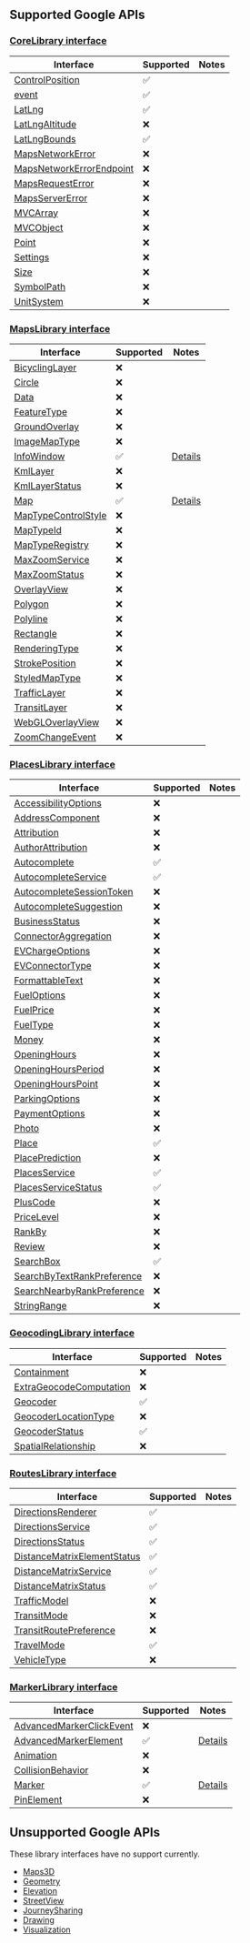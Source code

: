 ## Supported Google APIs

### [CoreLibrary interface](https://developers-dot-devsite-v2-prod.appspot.com/maps/documentation/javascript/reference/library-interfaces#CoreLibrary)

| Interface                                                                                                                                                                      | Supported          | Notes |
| ------------------------------------------------------------------------------------------------------------------------------------------------------------------------------ | ------------------ | ----- |
| [ControlPosition](https://developers-dot-devsite-v2-prod.appspot.com/maps/documentation/javascript/reference/library-interfaces#CoreLibrary.ControlPosition)                   | :white_check_mark: |       |
| [event](https://developers-dot-devsite-v2-prod.appspot.com/maps/documentation/javascript/reference/library-interfaces#CoreLibrary.event)                                       | :white_check_mark: |       |
| [LatLng](https://developers-dot-devsite-v2-prod.appspot.com/maps/documentation/javascript/reference/library-interfaces#CoreLibrary.LatLng)                                     | :white_check_mark: |       |
| [LatLngAltitude](https://developers-dot-devsite-v2-prod.appspot.com/maps/documentation/javascript/reference/library-interfaces#CoreLibrary.LatLngAltitude)                     | :x:                |       |
| [LatLngBounds](https://developers-dot-devsite-v2-prod.appspot.com/maps/documentation/javascript/reference/library-interfaces#CoreLibrary.LatLngBounds)                         | :white_check_mark: |       |
| [MapsNetworkError](https://developers-dot-devsite-v2-prod.appspot.com/maps/documentation/javascript/reference/library-interfaces#CoreLibrary.MapsNetworkError)                 | :x:                |       |
| [MapsNetworkErrorEndpoint](https://developers-dot-devsite-v2-prod.appspot.com/maps/documentation/javascript/reference/library-interfaces#CoreLibrary.MapsNetworkErrorEndpoint) | :x:                |       |
| [MapsRequestError](https://developers-dot-devsite-v2-prod.appspot.com/maps/documentation/javascript/reference/library-interfaces#CoreLibrary.MapsRequestError)                 | :x:                |       |
| [MapsServerError](https://developers-dot-devsite-v2-prod.appspot.com/maps/documentation/javascript/reference/library-interfaces#CoreLibrary.MapsServerError)                   | :x:                |       |
| [MVCArray](https://developers-dot-devsite-v2-prod.appspot.com/maps/documentation/javascript/reference/library-interfaces#CoreLibrary.MVCArray)                                 | :x:                |       |
| [MVCObject](https://developers-dot-devsite-v2-prod.appspot.com/maps/documentation/javascript/reference/library-interfaces#CoreLibrary.MVCObject)                               | :x:                |       |
| [Point](https://developers-dot-devsite-v2-prod.appspot.com/maps/documentation/javascript/reference/library-interfaces#CoreLibrary.Point)                                       | :x:                |       |
| [Settings](https://developers-dot-devsite-v2-prod.appspot.com/maps/documentation/javascript/reference/library-interfaces#CoreLibrary.Settings)                                 | :x:                |       |
| [Size](https://developers-dot-devsite-v2-prod.appspot.com/maps/documentation/javascript/reference/library-interfaces#CoreLibrary.Size)                                         | :x:                |       |
| [SymbolPath](https://developers-dot-devsite-v2-prod.appspot.com/maps/documentation/javascript/reference/library-interfaces#CoreLibrary.SymbolPath)                             | :x:                |       |
| [UnitSystem](https://developers-dot-devsite-v2-prod.appspot.com/maps/documentation/javascript/reference/library-interfaces#CoreLibrary.UnitSystem)                             | :x:                |       |

### [MapsLibrary interface](https://developers-dot-devsite-v2-prod.appspot.com/maps/documentation/javascript/reference/library-interfaces#MapsLibrary)

| Interface                                                                                                                                                            | Supported          | Notes                    |
| -------------------------------------------------------------------------------------------------------------------------------------------------------------------- | ------------------ | ------------------------ |
| [BicyclingLayer](https://developers-dot-devsite-v2-prod.appspot.com/maps/documentation/javascript/reference/library-interfaces#MapsLibrary.BicyclingLayer)           | :x:                |                          |
| [Circle](https://developers-dot-devsite-v2-prod.appspot.com/maps/documentation/javascript/reference/library-interfaces#MapsLibrary.Circle)                           | :x:                |                          |
| [Data](https://developers-dot-devsite-v2-prod.appspot.com/maps/documentation/javascript/reference/library-interfaces#MapsLibrary.Data)                               | :x:                |                          |
| [FeatureType](https://developers-dot-devsite-v2-prod.appspot.com/maps/documentation/javascript/reference/library-interfaces#MapsLibrary.FeatureType)                 | :x:                |                          |
| [GroundOverlay](https://developers-dot-devsite-v2-prod.appspot.com/maps/documentation/javascript/reference/library-interfaces#MapsLibrary.GroundOverlay)             | :x:                |                          |
| [ImageMapType](https://developers-dot-devsite-v2-prod.appspot.com/maps/documentation/javascript/reference/library-interfaces#MapsLibrary.ImageMapType)               | :x:                |                          |
| [InfoWindow](https://developers-dot-devsite-v2-prod.appspot.com/maps/documentation/javascript/reference/library-interfaces#MapsLibrary.InfoWindow)                   | :white_check_mark: | [Details](infowindow.md) |
| [KmlLayer](https://developers-dot-devsite-v2-prod.appspot.com/maps/documentation/javascript/reference/library-interfaces#MapsLibrary.KmlLayer)                       | :x:                |                          |
| [KmlLayerStatus](https://developers-dot-devsite-v2-prod.appspot.com/maps/documentation/javascript/reference/library-interfaces#MapsLibrary.KmlLayerStatus)           | :x:                |                          |
| [Map](https://developers-dot-devsite-v2-prod.appspot.com/maps/documentation/javascript/reference/library-interfaces#MapsLibrary.Map)                                 | :white_check_mark: | [Details](maps.md)       |
| [MapTypeControlStyle](https://developers-dot-devsite-v2-prod.appspot.com/maps/documentation/javascript/reference/library-interfaces#MapsLibrary.MapTypeControlStyle) | :x:                |                          |
| [MapTypeId](https://developers-dot-devsite-v2-prod.appspot.com/maps/documentation/javascript/reference/library-interfaces#MapsLibrary.MapTypeId)                     | :x:                |                          |
| [MapTypeRegistry](https://developers-dot-devsite-v2-prod.appspot.com/maps/documentation/javascript/reference/library-interfaces#MapsLibrary.MapTypeRegistry)         | :x:                |                          |
| [MaxZoomService](https://developers-dot-devsite-v2-prod.appspot.com/maps/documentation/javascript/reference/library-interfaces#MapsLibrary.MaxZoomService)           | :x:                |                          |
| [MaxZoomStatus](https://developers-dot-devsite-v2-prod.appspot.com/maps/documentation/javascript/reference/library-interfaces#MapsLibrary.MaxZoomStatus)             | :x:                |                          |
| [OverlayView](https://developers-dot-devsite-v2-prod.appspot.com/maps/documentation/javascript/reference/library-interfaces#MapsLibrary.OverlayView)                 | :x:                |                          |
| [Polygon](https://developers-dot-devsite-v2-prod.appspot.com/maps/documentation/javascript/reference/library-interfaces#MapsLibrary.Polygon)                         | :x:                |                          |
| [Polyline](https://developers-dot-devsite-v2-prod.appspot.com/maps/documentation/javascript/reference/library-interfaces#MapsLibrary.Polyline)                       | :x:                |                          |
| [Rectangle](https://developers-dot-devsite-v2-prod.appspot.com/maps/documentation/javascript/reference/library-interfaces#MapsLibrary.Rectangle)                     | :x:                |                          |
| [RenderingType](https://developers-dot-devsite-v2-prod.appspot.com/maps/documentation/javascript/reference/library-interfaces#MapsLibrary.RenderingType)             | :x:                |                          |
| [StrokePosition](https://developers-dot-devsite-v2-prod.appspot.com/maps/documentation/javascript/reference/library-interfaces#MapsLibrary.StrokePosition)           | :x:                |                          |
| [StyledMapType](https://developers-dot-devsite-v2-prod.appspot.com/maps/documentation/javascript/reference/library-interfaces#MapsLibrary.StyledMapType)             | :x:                |                          |
| [TrafficLayer](https://developers-dot-devsite-v2-prod.appspot.com/maps/documentation/javascript/reference/library-interfaces#MapsLibrary.TrafficLayer)               | :x:                |                          |
| [TransitLayer](https://developers-dot-devsite-v2-prod.appspot.com/maps/documentation/javascript/reference/library-interfaces#MapsLibrary.TransitLayer)               | :x:                |                          |
| [WebGLOverlayView](https://developers-dot-devsite-v2-prod.appspot.com/maps/documentation/javascript/reference/library-interfaces#MapsLibrary.WebGLOverlayView)       | :x:                |                          |
| [ZoomChangeEvent](https://developers-dot-devsite-v2-prod.appspot.com/maps/documentation/javascript/reference/library-interfaces#MapsLibrary.ZoomChangeEvent)         | :x:                |                          |

### [PlacesLibrary interface](https://developers-dot-devsite-v2-prod.appspot.com/maps/documentation/javascript/reference/library-interfaces#PlacesLibrary)

| Interface                                                                                                                                                                            | Supported          | Notes |
| ------------------------------------------------------------------------------------------------------------------------------------------------------------------------------------ | ------------------ | ----- |
| [AccessibilityOptions](https://developers-dot-devsite-v2-prod.appspot.com/maps/documentation/javascript/reference/library-interfaces#PlacesLibrary.AccessibilityOptions)             | :x:                |       |
| [AddressComponent](https://developers-dot-devsite-v2-prod.appspot.com/maps/documentation/javascript/reference/library-interfaces#PlacesLibrary.AddressComponent)                     | :x:                |       |
| [Attribution](https://developers-dot-devsite-v2-prod.appspot.com/maps/documentation/javascript/reference/library-interfaces#PlacesLibrary.Attribution)                               | :x:                |       |
| [AuthorAttribution](https://developers-dot-devsite-v2-prod.appspot.com/maps/documentation/javascript/reference/library-interfaces#PlacesLibrary.AuthorAttribution)                   | :x:                |       |
| [Autocomplete](https://developers-dot-devsite-v2-prod.appspot.com/maps/documentation/javascript/reference/library-interfaces#PlacesLibrary.Autocomplete)                             | :white_check_mark: |       |
| [AutocompleteService](https://developers-dot-devsite-v2-prod.appspot.com/maps/documentation/javascript/reference/library-interfaces#PlacesLibrary.AutocompleteService)               | :white_check_mark: |       |
| [AutocompleteSessionToken](https://developers-dot-devsite-v2-prod.appspot.com/maps/documentation/javascript/reference/library-interfaces#PlacesLibrary.AutocompleteSessionToken)     | :x:                |       |
| [AutocompleteSuggestion](https://developers-dot-devsite-v2-prod.appspot.com/maps/documentation/javascript/reference/library-interfaces#PlacesLibrary.AutocompleteSuggestion)         | :x:                |       |
| [BusinessStatus](https://developers-dot-devsite-v2-prod.appspot.com/maps/documentation/javascript/reference/library-interfaces#PlacesLibrary.BusinessStatus)                         | :x:                |       |
| [ConnectorAggregation](https://developers-dot-devsite-v2-prod.appspot.com/maps/documentation/javascript/reference/library-interfaces#PlacesLibrary.ConnectorAggregation)             | :x:                |       |
| [EVChargeOptions](https://developers-dot-devsite-v2-prod.appspot.com/maps/documentation/javascript/reference/library-interfaces#PlacesLibrary.EVChargeOptions)                       | :x:                |       |
| [EVConnectorType](https://developers-dot-devsite-v2-prod.appspot.com/maps/documentation/javascript/reference/library-interfaces#PlacesLibrary.EVConnectorType)                       | :x:                |       |
| [FormattableText](https://developers-dot-devsite-v2-prod.appspot.com/maps/documentation/javascript/reference/library-interfaces#PlacesLibrary.FormattableText)                       | :x:                |       |
| [FuelOptions](https://developers-dot-devsite-v2-prod.appspot.com/maps/documentation/javascript/reference/library-interfaces#PlacesLibrary.FuelOptions)                               | :x:                |       |
| [FuelPrice](https://developers-dot-devsite-v2-prod.appspot.com/maps/documentation/javascript/reference/library-interfaces#PlacesLibrary.FuelPrice)                                   | :x:                |       |
| [FuelType](https://developers-dot-devsite-v2-prod.appspot.com/maps/documentation/javascript/reference/library-interfaces#PlacesLibrary.FuelType)                                     | :x:                |       |
| [Money](https://developers-dot-devsite-v2-prod.appspot.com/maps/documentation/javascript/reference/library-interfaces#PlacesLibrary.Money)                                           | :x:                |       |
| [OpeningHours](https://developers-dot-devsite-v2-prod.appspot.com/maps/documentation/javascript/reference/library-interfaces#PlacesLibrary.OpeningHours)                             | :x:                |       |
| [OpeningHoursPeriod](https://developers-dot-devsite-v2-prod.appspot.com/maps/documentation/javascript/reference/library-interfaces#PlacesLibrary.OpeningHoursPeriod)                 | :x:                |       |
| [OpeningHoursPoint](https://developers-dot-devsite-v2-prod.appspot.com/maps/documentation/javascript/reference/library-interfaces#PlacesLibrary.OpeningHoursPoint)                   | :x:                |       |
| [ParkingOptions](https://developers-dot-devsite-v2-prod.appspot.com/maps/documentation/javascript/reference/library-interfaces#PlacesLibrary.ParkingOptions)                         | :x:                |       |
| [PaymentOptions](https://developers-dot-devsite-v2-prod.appspot.com/maps/documentation/javascript/reference/library-interfaces#PlacesLibrary.PaymentOptions)                         | :x:                |       |
| [Photo](https://developers-dot-devsite-v2-prod.appspot.com/maps/documentation/javascript/reference/library-interfaces#PlacesLibrary.Photo)                                           | :x:                |       |
| [Place](https://developers-dot-devsite-v2-prod.appspot.com/maps/documentation/javascript/reference/library-interfaces#PlacesLibrary.Place)                                           | :white_check_mark: |       |
| [PlacePrediction](https://developers-dot-devsite-v2-prod.appspot.com/maps/documentation/javascript/reference/library-interfaces#PlacesLibrary.PlacePrediction)                       | :x:                |       |
| [PlacesService](https://developers-dot-devsite-v2-prod.appspot.com/maps/documentation/javascript/reference/library-interfaces#PlacesLibrary.PlacesService)                           | :white_check_mark: |       |
| [PlacesServiceStatus](https://developers-dot-devsite-v2-prod.appspot.com/maps/documentation/javascript/reference/library-interfaces#PlacesLibrary.PlacesServiceStatus)               | :white_check_mark: |       |
| [PlusCode](https://developers-dot-devsite-v2-prod.appspot.com/maps/documentation/javascript/reference/library-interfaces#PlacesLibrary.PlusCode)                                     | :x:                |       |
| [PriceLevel](https://developers-dot-devsite-v2-prod.appspot.com/maps/documentation/javascript/reference/library-interfaces#PlacesLibrary.PriceLevel)                                 | :x:                |       |
| [RankBy](https://developers-dot-devsite-v2-prod.appspot.com/maps/documentation/javascript/reference/library-interfaces#PlacesLibrary.RankBy)                                         | :x:                |       |
| [Review](https://developers-dot-devsite-v2-prod.appspot.com/maps/documentation/javascript/reference/library-interfaces#PlacesLibrary.Review)                                         | :x:                |       |
| [SearchBox](https://developers-dot-devsite-v2-prod.appspot.com/maps/documentation/javascript/reference/library-interfaces#PlacesLibrary.SearchBox)                                   | :white_check_mark: |       |
| [SearchByTextRankPreference](https://developers-dot-devsite-v2-prod.appspot.com/maps/documentation/javascript/reference/library-interfaces#PlacesLibrary.SearchByTextRankPreference) | :x:                |       |
| [SearchNearbyRankPreference](https://developers-dot-devsite-v2-prod.appspot.com/maps/documentation/javascript/reference/library-interfaces#PlacesLibrary.SearchNearbyRankPreference) | :x:                |       |
| [StringRange](https://developers-dot-devsite-v2-prod.appspot.com/maps/documentation/javascript/reference/library-interfaces#PlacesLibrary.StringRange)                               | :x:                |       |

### [GeocodingLibrary interface](https://developers-dot-devsite-v2-prod.appspot.com/maps/documentation/javascript/reference/library-interfaces#GeocodingLibrary)

| Interface                                                                                                                                                                         | Supported          | Notes |
| --------------------------------------------------------------------------------------------------------------------------------------------------------------------------------- | ------------------ | ----- |
| [Containment](https://developers-dot-devsite-v2-prod.appspot.com/maps/documentation/javascript/reference/library-interfaces#GeocodingLibrary.Containment)                         | :x:                |       |
| [ExtraGeocodeComputation](https://developers-dot-devsite-v2-prod.appspot.com/maps/documentation/javascript/reference/library-interfaces#GeocodingLibrary.ExtraGeocodeComputation) | :x:                |       |
| [Geocoder](https://developers-dot-devsite-v2-prod.appspot.com/maps/documentation/javascript/reference/library-interfaces#GeocodingLibrary.Geocoder)                               | :white_check_mark: |       |
| [GeocoderLocationType](https://developers-dot-devsite-v2-prod.appspot.com/maps/documentation/javascript/reference/library-interfaces#GeocodingLibrary.GeocoderLocationType)       | :x:                |       |
| [GeocoderStatus](https://developers-dot-devsite-v2-prod.appspot.com/maps/documentation/javascript/reference/library-interfaces#GeocodingLibrary.GeocoderStatus)                   | :white_check_mark: |       |
| [SpatialRelationship](https://developers-dot-devsite-v2-prod.appspot.com/maps/documentation/javascript/reference/library-interfaces#GeocodingLibrary.DDSpatialRelationshipDD)     | :x:                |       |

### [RoutesLibrary interface](https://developers-dot-devsite-v2-prod.appspot.com/maps/documentation/javascript/reference/library-interfaces#RoutesLibrary)

| Interface                                                                                                                                                                              | Supported          | Notes |
| -------------------------------------------------------------------------------------------------------------------------------------------------------------------------------------- | ------------------ | ----- |
| [DirectionsRenderer](https://developers-dot-devsite-v2-prod.appspot.com/maps/documentation/javascript/reference/library-interfaces#RoutesLibrary.DirectionsRenderer)                   | :white_check_mark: |       |
| [DirectionsService](https://developers-dot-devsite-v2-prod.appspot.com/maps/documentation/javascript/reference/library-interfaces#RoutesLibrary.DirectionsService)                     | :white_check_mark: |       |
| [DirectionsStatus](https://developers-dot-devsite-v2-prod.appspot.com/maps/documentation/javascript/reference/library-interfaces#RoutesLibrary.DirectionsStatus)                       | :white_check_mark: |       |
| [DistanceMatrixElementStatus](https://developers-dot-devsite-v2-prod.appspot.com/maps/documentation/javascript/reference/library-interfaces#RoutesLibrary.DistanceMatrixElementStatus) | :white_check_mark: |       |
| [DistanceMatrixService](https://developers-dot-devsite-v2-prod.appspot.com/maps/documentation/javascript/reference/library-interfaces#RoutesLibrary.DistanceMatrixService)             | :white_check_mark: |       |
| [DistanceMatrixStatus](https://developers-dot-devsite-v2-prod.appspot.com/maps/documentation/javascript/reference/library-interfaces#RoutesLibrary.DistanceMatrixStatus)               | :white_check_mark: |       |
| [TrafficModel](https://developers-dot-devsite-v2-prod.appspot.com/maps/documentation/javascript/reference/library-interfaces#RoutesLibrary.TrafficModel)                               | :x:                |       |
| [TransitMode](https://developers-dot-devsite-v2-prod.appspot.com/maps/documentation/javascript/reference/library-interfaces#RoutesLibrary.TransitMode)                                 | :x:                |       |
| [TransitRoutePreference](https://developers-dot-devsite-v2-prod.appspot.com/maps/documentation/javascript/reference/library-interfaces#RoutesLibrary.TransitRoutePreference)           | :x:                |       |
| [TravelMode](https://developers-dot-devsite-v2-prod.appspot.com/maps/documentation/javascript/reference/library-interfaces#RoutesLibrary.TravelMode)                                   | :white_check_mark: |       |
| [VehicleType](https://developers-dot-devsite-v2-prod.appspot.com/maps/documentation/javascript/reference/library-interfaces#RoutesLibrary.VehicleType)                                 | :x:                |       |

### [MarkerLibrary interface](https://developers-dot-devsite-v2-prod.appspot.com/maps/documentation/javascript/reference/library-interfaces#MarkerLibrary)

| Interface                                                                                                                                                                        | Supported          | Notes                                             |
| -------------------------------------------------------------------------------------------------------------------------------------------------------------------------------- | ------------------ | ------------------------------------------------- |
| [AdvancedMarkerClickEvent](https://developers-dot-devsite-v2-prod.appspot.com/maps/documentation/javascript/reference/library-interfaces#MarkerLibrary.AdvancedMarkerClickEvent) | :x:                |                                                   |
| [AdvancedMarkerElement](https://developers-dot-devsite-v2-prod.appspot.com/maps/documentation/javascript/reference/library-interfaces#MarkerLibrary.AdvancedMarkerElement)       | :white_check_mark: | [Details](markers.md#advancedmarkerelement-class) |
| [Animation](https://developers-dot-devsite-v2-prod.appspot.com/maps/documentation/javascript/reference/library-interfaces#MarkerLibrary.Animation)                               | :x:                |                                                   |
| [CollisionBehavior](https://developers-dot-devsite-v2-prod.appspot.com/maps/documentation/javascript/reference/library-interfaces#MarkerLibrary.CollisionBehavior)               | :x:                |                                                   |
| [Marker](https://developers-dot-devsite-v2-prod.appspot.com/maps/documentation/javascript/reference/library-interfaces#MarkerLibrary.Marker)                                     | :white_check_mark: | [Details](markers.md#marker-class)                |
| [PinElement](https://developers-dot-devsite-v2-prod.appspot.com/maps/documentation/javascript/reference/library-interfaces#MarkerLibrary.PinElement)                             | :x:                |                                                   |

## Unsupported Google APIs

These library interfaces have no support currently.

- [Maps3D](https://developers-dot-devsite-v2-prod.appspot.com/maps/documentation/javascript/reference/library-interfaces#Maps3DLibrary)
- [Geometry](https://developers-dot-devsite-v2-prod.appspot.com/maps/documentation/javascript/reference/library-interfaces#GeometryLibrary)
- [Elevation](https://developers-dot-devsite-v2-prod.appspot.com/maps/documentation/javascript/reference/library-interfaces#ElevationLibrary)
- [StreetView](https://developers-dot-devsite-v2-prod.appspot.com/maps/documentation/javascript/reference/library-interfaces#StreetViewLibrary)
- [JourneySharing](https://developers-dot-devsite-v2-prod.appspot.com/maps/documentation/javascript/reference/library-interfaces#JourneySharingLibrary)
- [Drawing](https://developers-dot-devsite-v2-prod.appspot.com/maps/documentation/javascript/reference/library-interfaces#DrawingLibrary)
- [Visualization](https://developers-dot-devsite-v2-prod.appspot.com/maps/documentation/javascript/reference/library-interfaces#VisualizationLibrary)
